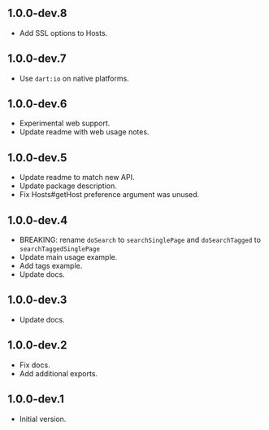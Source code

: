 ## 1.0.0-dev.8
- Add SSL options to Hosts.

## 1.0.0-dev.7
- Use `dart:io` on native platforms.

## 1.0.0-dev.6
- Experimental web support.
- Update readme with web usage notes.

## 1.0.0-dev.5
- Update readme to match new API.
- Update package description.
- Fix Hosts#getHost preference argument was unused.

## 1.0.0-dev.4

- BREAKING: rename `doSearch` to `searchSinglePage` and `doSearchTagged` to `searchTaggedSinglePage`
- Update main usage example.
- Add tags example.
- Update docs.

## 1.0.0-dev.3

- Update docs.

## 1.0.0-dev.2

- Fix docs.
- Add additional exports.

## 1.0.0-dev.1

- Initial version.
